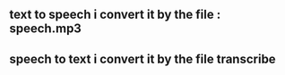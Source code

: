 
 text to speech
 i convert it by the file : speech.mp3
 -------------------------------------------------------------------------------
 speech to text
i convert it by the file transcribe
 -------------------------------------------------------------------------------
